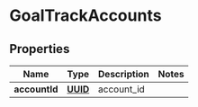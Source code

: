 
# GoalTrackAccounts

## Properties
Name | Type | Description | Notes
------------ | ------------- | ------------- | -------------
**accountId** | [**UUID**](UUID.md) | account_id | 



